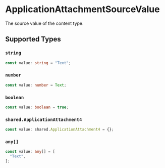 # ApplicationAttachmentSourceValue

The source value of the content type.


## Supported Types

### `string`

```typescript
const value: string = "Text";
```

### `number`

```typescript
const value: number = Text;
```

### `boolean`

```typescript
const value: boolean = true;
```

### `shared.ApplicationAttachment4`

```typescript
const value: shared.ApplicationAttachment4 = {};
```

### `any[]`

```typescript
const value: any[] = [
  "Text",
];
```

